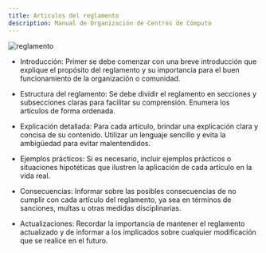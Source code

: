 ```yaml
---
title: Articulos del reglamento
description: Manual de Organización de Centros de Cómputo
---
```



![reglamento](https://manualcc.eloychavez.dev/reglamento.jpg)


- Introducción: Primer se debe comenzar con una breve introducción que explique el propósito del reglamento y su importancia para el buen funcionamiento de la organización o comunidad.

- Estructura del reglamento: Se debe dividir el reglamento en secciones y subsecciones claras para facilitar su comprensión. Enumera los artículos de forma ordenada.

- Explicación detallada: Para cada artículo, brindar una explicación clara y concisa de su contenido. Utilizar un lenguaje sencillo y evita la ambigüedad para evitar malentendidos.

- Ejemplos prácticos: Si es necesario, incluir ejemplos prácticos o situaciones hipotéticas que ilustren la aplicación de cada artículo en la vida real.

- Consecuencias: Informar sobre las posibles consecuencias de no cumplir con cada artículo del reglamento, ya sea en términos de sanciones, multas u otras medidas disciplinarias.

- Actualizaciones: Recordar la importancia de mantener el reglamento actualizado y de informar a los implicados sobre cualquier modificación que se realice en el futuro.

